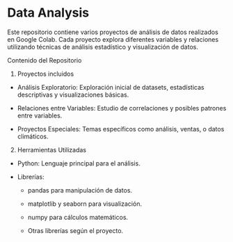 # Data Analysis

Este repositorio contiene varios proyectos de análisis de datos realizados en Google Colab. Cada proyecto explora diferentes variables y relaciones utilizando técnicas de análisis estadístico y visualización de datos.

Contenido del Repositorio

1. Proyectos incluidos

 - Análisis Exploratorio: Exploración inicial de datasets, estadísticas descriptivas y visualizaciones básicas.

 - Relaciones entre Variables: Estudio de correlaciones y posibles patrones entre variables.

 - Proyectos Especiales: Temas específicos como análisis, ventas, o datos climáticos.

2. Herramientas Utilizadas

 - Python: Lenguaje principal para el análisis.

 - Librerías:

    - pandas para manipulación de datos.

    - matplotlib y seaborn para visualización.

    - numpy para cálculos matemáticos.

    - Otras librerías según el proyecto.
